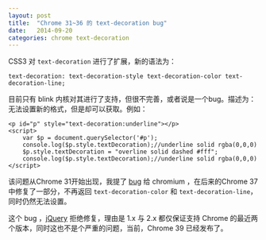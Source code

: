 ```yaml
---
layout: post
title:  "Chrome 31~36 的 text-decoration bug"
date:   2014-09-20
categories: chrome text-decoration
---
```



CSS3 对 `text-decoration` 进行了扩展，新的语法为：

    
    text-decoration: text-decoration-style text-decoration-color text-decoration-line;

目前只有 blink 内核对其进行了支持，但很不完善，或者说是一个bug。描述为：无法设置新的格式，但是却可以获取。例如：

    
    <p id="p" style="text-decoration:underline"></p>
    <script>
        var $p = document.querySelector('#p');
        console.log($p.style.textDecoration);//underline solid rgba(0,0,0)
        $p.style.textDecoration = "overline solid dashed #fff";
        console.log($p.style.textDecoration);//underline solid rgba(0,0,0)
    </script>

该问题从Chrome 31开始出现，我提了 [bug](http://code.google.com/p/chromium/issues/detail?id=342126) 给 chromium ，在后来的Chrome 37 中修复了一部分，不再返回 `text-decoration-color` 和 `text-decoration-line`，同时仍然无法设置。

这个 bug ，[jQuery](http://www.jquery.com/) 拒绝修复，理由是 1.x 与 2.x 都仅保证支持 Chrome 的最近两个版本，同时这也不是个严重的问题，当前，Chrome 39 已经发布了。
